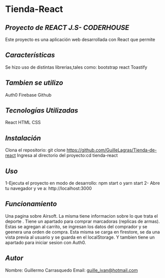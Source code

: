 # Tienda-React
## _Proyecto de REACT J.S- CODERHOUSE_

Este proyecto es una aplicación web desarrollada con React que permite
## _Características_
Se hizo uso de distintas librerias,tales como:
bootstrap react
Toastify

## _Tambien se utilizo_
Auth0
Firebase
Github
## _Tecnologías Utilizadas_
React
HTML
CSS

## _Instalación_
Clona el repositorio: git clone https://github.com/GuilleLagras/Tienda-de-react
Ingresa al directorio del proyecto:cd tienda-react

## _Uso_
1-Ejecuta el proyecto en modo de desarrollo: npm start o yarn start
2- Abre tu navegador y ve a: http://localhost:3000

## _Funcionamiento_
Una pagina sobre Airsoft. La misma tiene informacion sobre lo que trata el deporte .
Tiene un apartado para comprar marcadoras (replicas de armas). Estas se agregan al carrito, se ingresan los datos del comprador y se geenera una orden de compra. Esta misma se carga en firestore, se da una vista previa al usuario y se guarda en el localStorage.
Y tambien tiene un apartado para iniciar sesion con Auth0.

## _Autor_
Nombre: Guillermo Carrasquedo
Email: guille_ivan@hotmail.com

